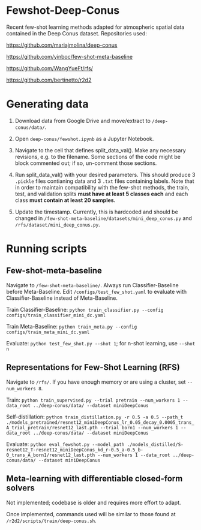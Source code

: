 # Fewshot-Deep-Conus
Recent few-shot learning methods adapted for atmospheric spatial data contained in the Deep Conus dataset. Repositories used:

https://github.com/mariajmolina/deep-conus

https://github.com/yinboc/few-shot-meta-baseline

https://github.com/WangYueFt/rfs/

https://github.com/bertinetto/r2d2

# Generating data

1. Download data from Google Drive and move/extract to `/deep-conus/data/`.

2. Open `deep-conus/fewshot.ipynb` as a Jupyter Notebook.

3. Navigate to the cell that defines split_data_val(). Make any necessary revisions, e.g. to the filename. Some sections of the code might be block commented out; if so, un-comment those sections.

4. Run split_data_val() with your desired parameters. This should produce 3 `.pickle` files contianing data and 3 `.txt` files containing labels. Note that in order to maintain compatibility with the few-shot methods, the train, test, and validation splits **must have at least 5 classes each** and each class **must contain at least 20 samples.**

5. Update the timestamp. Currently, this is hardcoded and should be changed in `/few-shot-meta-baseline/datasets/mini_deep_conus.py` and `/rfs/dataset/mini_deep_conus.py`.

# Running scripts

## Few-shot-meta-baseline

Navigate to `/few-shot-meta-baseline/`. Always run Classifier-Baseline before Meta-Baseline. Edit `/configs/test_few_shot.yaml` to evaluate with Classifier-Baseline instead of Meta-Baseline.

Train Classifier-Baseline: `python train_classifier.py --config configs/train_classifier_mini_dc.yaml`

Train Meta-Baseline: `python train_meta.py --config configs/train_meta_mini_dc.yaml`

Evaluate: `python test_few_shot.py --shot 1`; for n-shot learning, use `--shot n`

## Representations for Few-Shot Learning (RFS)

Navigate to `/rfs/`. If you have enough memory or are using a cluster, set `--num_workers 8`.

Train: `python train_supervised.py --trial pretrain --num_workers 1 --data_root ../deep-conus/data/ --dataset miniDeepConus`

Self-distillation: `python train_distillation.py -r 0.5 -a 0.5 --path_t ./models_pretrained/resnet12_miniDeepConus_lr_0.05_decay_0.0005_trans_A_trial_pretrain/resnet12_last.pth --trial born1 --num_workers 1 --data_root ../deep-conus/data/ --dataset miniDeepConus`

Evaluate: `python eval_fewshot.py --model_path ./models_distilled/S-resnet12_T-resnet12_miniDeepConus_kd_r-0.5_a-0.5_b-0_trans_A_born1/resnet12_last.pth --num_workers 1 --data_root ../deep-conus/data/ --dataset miniDeepConus`

## Meta-learning with differentiable closed-form solvers

Not implemented; codebase is older and requires more effort to adapt.

Once implemented, commands used will be similar to those found at `/r2d2/scripts/train/deep-conus.sh`.

